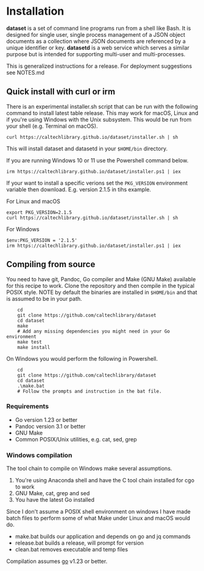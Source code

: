 Installation
============

__dataset__ is a set of command line programs run from a shell like Bash.
It is designed for single user, single process management of a JSON
object documents as a collection where JSON documents are referenced
by a unique identifier or key.  __datasetd__ is a web service which
serves a similar purpose but is intended for supporting multi-user
and multi-processes.

This is generalized instructions for a release.  For deployment suggestions
see NOTES.md

Quick install with curl or irm
------------------------------

There is an experimental installer.sh script that can be run with the
following command to install latest table release. This may work for
macOS, Linux and if you're using Windows with the Unix subsystem. This
would be run from your shell (e.g. Terminal on macOS).

~~~
curl https://caltechlibrary.github.io/dataset/installer.sh | sh
~~~

This will install dataset and datasetd in your `$HOME/bin` directory.

If you are running Windows 10 or 11 use the Powershell command
below.

~~~
irm https://caltechlibrary.github.io/dataset/installer.ps1 | iex
~~~

If your want to install a specific verions set the `PKG_VERSION` environment
variable then download. E.g. version 2.1.5 in tihs example.

For Linux and macOS

~~~
export PKG_VERSION=2.1.5
curl https://caltechlibrary.github.io/dataset/installer.sh | sh
~~~

For Windows

~~~
$env:PKG_VERSION = '2.1.5'
irm https://caltechlibrary.github.io/dataset/installer.ps1 | iex
~~~

## Compiling from source

You need to have git, Pandoc, Go compiler and Make (GNU Make) available for 
this recipe to work.  Clone the repository and then compile in the typical
POSIX style. NOTE by default the binaries are installed in `$HOME/bin` and
that is assumed to be in your path.

```shell
    cd
    git clone https://github.com/caltechlibrary/dataset
    cd dataset
    make
    # Add any missing dependencies you might need in your Go environment
    make test
    make install
```

On Windows you would perform the following in Powershell.

```shell
    cd
    git clone https://github.com/caltechlibrary/dataset
    cd dataset
    .\make.bat
    # Follow the prompts and instruction in the bat file.
```


### Requirements

- Go version 1.23 or better
- Pandoc version 3.1 or better
- GNU Make
- Common POSIX/Unix utilities, e.g. cat, sed, grep

### Windows compilation

The tool chain to compile on Windows make several assumptions.

1. You're using Anaconda shell and have the C tool chain installed for
   cgo to work
2. GNU Make, cat, grep and sed
3. You have the latest Go installed

Since I don't assume a POSIX shell environment on windows I have made
batch files to perform some of what Make under Linux and macOS would do.

- make.bat builds our application and depends on go and jq commands
- release.bat builds a release, will prompt for version
- clean.bat removes executable and temp files

Compilation assumes [go](https://github.com/golang/go) v1.23 or better.


